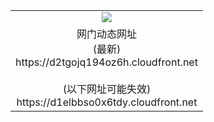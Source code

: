 ﻿<table>
  <tr></tr>
  <tr><td colspan=2 align=center><img src="https://d2tgojq194oz6h.cloudfront.net/Up/oGate.jpg" /></td></tr>
  <tr><td colspan=2 align=center>网门动态网址<br/>(最新)
<br>https://d2tgojq194oz6h.cloudfront.net
<br/><br/>(以下网址可能失效)
<br>https://d1elbbso0x6tdy.cloudfront.net
    </td>
  </tr>
</table>
